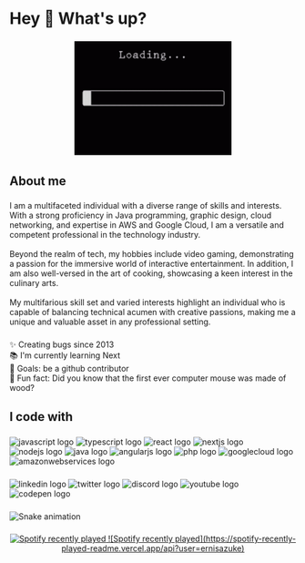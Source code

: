 <h1 align="left">Hey 👋 What's up?</h1>

###

<div align="center">
  <img height="200" src="https://github.com/IRUKEN/IRUKEN/blob/main/loading-bar.gif?raw=true"  />
</div>

###

<h2 align="left">About me</h2>

###

<p align="left">I am a multifaceted individual with a diverse range of skills and interests. With a strong proficiency in Java programming, graphic design, cloud networking, and expertise in AWS and Google Cloud, I am a versatile and competent professional in the technology industry.<br><br>Beyond the realm of tech, my hobbies include video gaming, demonstrating a passion for the immersive world of interactive entertainment. In addition, I am also well-versed in the art of cooking, showcasing a keen interest in the culinary arts.<br><br>My multifarious skill set and varied interests highlight an individual who is capable of balancing technical acumen with creative passions, making me a unique and valuable asset in any professional setting.</p>

###

<p align="left">✨ Creating bugs since 2013<br>📚 I'm currently learning Next<br>🎯 Goals: be a github contributor<br>🎲 Fun fact: Did you know that the first ever computer mouse was made of wood?</p>

###

<h2 align="left">I code with</h2>

###

<div align="left">
  <img src="https://cdn.jsdelivr.net/gh/devicons/devicon/icons/javascript/javascript-original.svg" height="40" width="52" alt="javascript logo"  />
  <img src="https://cdn.jsdelivr.net/gh/devicons/devicon/icons/typescript/typescript-original.svg" height="40" width="52" alt="typescript logo"  />
  <img src="https://cdn.jsdelivr.net/gh/devicons/devicon/icons/react/react-original.svg" height="40" width="52" alt="react logo"  />
  <img src="https://cdn.jsdelivr.net/gh/devicons/devicon/icons/nextjs/nextjs-original.svg" height="40" width="52" alt="nextjs logo"  />
  <img src="https://cdn.jsdelivr.net/gh/devicons/devicon/icons/nodejs/nodejs-original.svg" height="40" width="52" alt="nodejs logo"  />
  <img src="https://cdn.jsdelivr.net/gh/devicons/devicon/icons/java/java-original.svg" height="40" width="52" alt="java logo"  />
  <img src="https://cdn.jsdelivr.net/gh/devicons/devicon/icons/angularjs/angularjs-original.svg" height="40" width="52" alt="angularjs logo"  />
  <img src="https://cdn.jsdelivr.net/gh/devicons/devicon/icons/php/php-original.svg" height="40" width="52" alt="php logo"  />
  <img src="https://cdn.jsdelivr.net/gh/devicons/devicon/icons/googlecloud/googlecloud-original.svg" height="40" width="52" alt="googlecloud logo"  />
  <img src="https://cdn.jsdelivr.net/gh/devicons/devicon/icons/amazonwebservices/amazonwebservices-original.svg" height="40" width="52" alt="amazonwebservices logo"  />
</div>

###

<div align="left">
  <img src="https://raw.githubusercontent.com/maurodesouza/profile-readme-generator/master/src/assets/icons/social/linkedin/default.svg" width="52" height="40" alt="linkedin logo"  />
  <img src="https://raw.githubusercontent.com/maurodesouza/profile-readme-generator/master/src/assets/icons/social/twitter/default.svg" width="52" height="40" alt="twitter logo"  />
  <img src="https://raw.githubusercontent.com/maurodesouza/profile-readme-generator/master/src/assets/icons/social/discord/default.svg" width="52" height="40" alt="discord logo"  />
  <img src="https://raw.githubusercontent.com/maurodesouza/profile-readme-generator/master/src/assets/icons/social/youtube/default.svg" width="52" height="40" alt="youtube logo"  />
  <img src="https://raw.githubusercontent.com/maurodesouza/profile-readme-generator/master/src/assets/icons/social/codepen/default.svg" width="52" height="40" alt="codepen logo"  />
</div>

###

<img src="https://raw.githubusercontent.com/IRUKEN/IRUKEN/blob/output/snake.svg" alt="Snake animation" />

###

<div align="center">
  <a href="https://open.spotify.com/user/ernisazuke">
    <img src="https://spotify-recently-played-readme.vercel.app/api?count=5" alt="Spotify recently played"  />
   ![Spotify recently played](https://spotify-recently-played-readme.vercel.app/api?user=ernisazuke)
</div>

###
